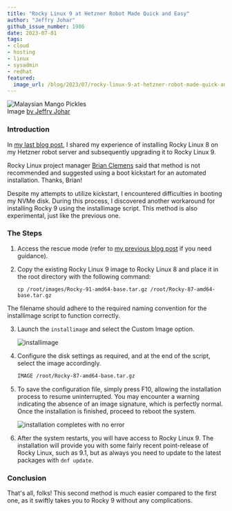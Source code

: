 ```yaml
---
title: "Rocky Linux 9 at Hetzner Robot Made Quick and Easy"
author: "Jeffry Johar"
github_issue_number: 1986
date: 2023-07-01
tags:
- cloud
- hosting
- linux
- sysadmin
- redhat
featured:
  image_url: /blog/2023/07/rocky-linux-9-at-hetzner-robot-made-quick-and-easy/mangopickles.webp
---
```


![Malaysian Mango Pickles](/blog/2023/07/rocky-linux-9-at-hetzner-robot-made-quick-and-easy/mangopickles.webp)<br>
Image [by Jeffry Johar](https://www.pexels.com/photo/mango-pickles-17315505/)

### Introduction

In [my last blog post](/blog/2023/06/rocky-linux-9-at-hetzner-robot-for-the-impatient/), I shared my experience of installing Rocky Linux 8 on my Hetzner robot server and subsequently upgrading it to Rocky Linux 9.

Rocky Linux project manager [Brian Clemens](https://github.com/brianclemens) said that method is not recommended and suggested using a boot kickstart for an automated installation. Thanks, Brian!

Despite my attempts to utilize kickstart, I encountered difficulties in booting my NVMe disk. During this process, I discovered another workaround for installing Rocky 9 using the installimage script. This method is also experimental, just like the previous one.

### The Steps

1. Access the rescue mode (refer to [my previous blog post](/blog/2023/06/rocky-linux-9-at-hetzner-robot-for-the-impatient/#enabling-rescue-mode) if you need guidance).
2. Copy the existing Rocky Linux 9 image to Rocky Linux 8 and place it in the root directory with the following command:

    ```plain
    cp /root/images/Rocky-91-amd64-base.tar.gz /root/Rocky-87-amd64-base.tar.gz
    ```

The filename should adhere to the required naming convention for the installimage script to function correctly.

3. Launch the `installimage` and select the Custom Image option.

    ![installimage](/blog/2023/07/rocky-linux-9-at-hetzner-robot-made-quick-and-easy/installimage.webp)

4. Configure the disk settings as required, and at the end of the script, select the image accordingly.

    ```bash
    IMAGE /root/Rocky-87-amd64-base.tar.gz
    ```

5. To save the configuration file, simply press F10, allowing the installation process to resume uninterrupted. You may encounter a warning indicating the absence of an image signature, which is perfectly normal. Once the installation is finished, proceed to reboot the system.

    ![installation completes with no error](/blog/2023/07/rocky-linux-9-at-hetzner-robot-made-quick-and-easy/complete.webp)

6. After the system restarts, you will have access to Rocky Linux 9. The installation will provide you with some fairly recent point-release of Rocky Linux, such as 9.1, but as always you need to update to the latest packages with `dnf update`.

### Conclusion

That's all, folks! This second method is much easier compared to the first one, as it swiftly takes you to Rocky 9 without any complications.
